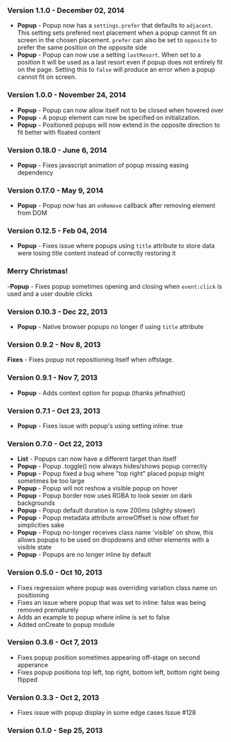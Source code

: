 ### Version 1.1.0 - December 02, 2014

- **Popup** - Popup now has a ``settings.prefer`` that defaults to ``adjacent``. This setting sets prefered next placement when a popup cannot fit on screen in the chosen placement. ``prefer`` can also be set to ``opposite`` to prefer the same position on the opposite side
- **Popup** - Popup can now use a setting ``lastResort``. When set to a position it will be used as a last resort even if popup does not entirely fit on the page. Setting this to ``false`` will produce an error when a popup cannot fit on screen.

### Version 1.0.0 - November 24, 2014

- **Popup** - Popup can now allow itself not to be closed when hovered over
- **Popup** - A popup element can now be specified on initialization.
- **Popup** - Positioned popups will now extend in the opposite direction to fit better with floated content

### Version 0.18.0 - June 6, 2014

- **Popup** - Fixes javascript animation of popup missing easing dependency

### Version 0.17.0 - May 9, 2014

- **Popup** - Popup now has an ``onRemove`` callback after removing element from DOM

### Version 0.12.5 - Feb 04, 2014

- **Popup** - Fixes issue where popups using ``title`` attribute to store data were losing title content instead of correctly restoring it

### Merry Christmas!

-**Popup** - Fixes popup sometimes opening and closing when ``event:click`` is used and a user double clicks

### Version 0.10.3 - Dec 22, 2013

- **Popup** - Native browser popups no longer if using ``title`` attribute

### Version 0.9.2 - Nov 8, 2013

**Fixes** - Fixes popup not repositioning itself when offstage.

### Version 0.9.1 - Nov 7, 2013

- **Popup** - Adds context option for popup (thanks jefmathiot)

### Version 0.7.1 - Oct 23, 2013

- **Popup** - Fixes issue with popup's using setting inline: true

### Version 0.7.0 - Oct 22, 2013

- **List** - Popups can now have a different target than itself
- **Popup** - Popup .toggle() now always hides/shows popup correctly
- **Popup** - Popup fixed a bug where "top right" placed popup might sometimes be too large
- **Popup** - Popup will not reshow a visible popup on hover
- **Popup** - Popup border now uses RGBA to look sexier on dark backgrounds
- **Popup** - Popup default duration is now 200ms (slighty slower)
- **Popup** - Popup metadata attribute arrowOffset is now offset for simplicities sake
- **Popup** - Popup no-longer receives class name 'visible' on show, this allows popups to be used on dropdowns and other elements with a visible state
- **Popup** - Popups are no longer inline by default

### Version 0.5.0 - Oct 10, 2013

- Fixes regression where popup was overriding variation class name on positioning
- Fixes an issue where popup that was set to inline: false was being removed prematurely
- Adds an example to popup where inline is set to false
- Added onCreate to popup module

### Version 0.3.6 - Oct 7, 2013

- Fixes popup position sometimes appearing off-stage on second apperance
- Fixes popup positions top left, top right, bottom left, bottom right being flipped

### Version 0.3.3 - Oct 2, 2013

- Fixes issue with popup display in some edge cases Issue #128

### Version 0.1.0 - Sep 25, 2013